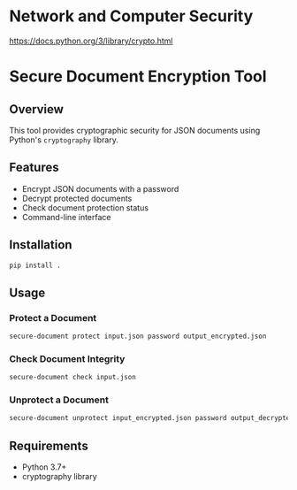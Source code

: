 # Network and Computer Security
https://docs.python.org/3/library/crypto.html


# Secure Document Encryption Tool

## Overview
This tool provides cryptographic security for JSON documents using Python's `cryptography` library.

## Features
- Encrypt JSON documents with a password
- Decrypt protected documents
- Check document protection status
- Command-line interface

## Installation
```bash
pip install .
```

## Usage

### Protect a Document
```bash
secure-document protect input.json password output_encrypted.json
```

### Check Document Integrity
```bash
secure-document check input.json
```

### Unprotect a Document
```bash
secure-document unprotect input_encrypted.json password output_decrypted.json
```

## Requirements
- Python 3.7+
- cryptography library